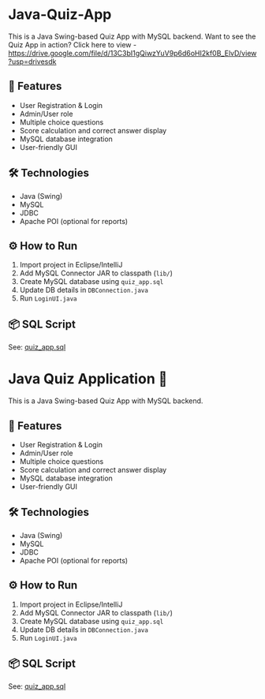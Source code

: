 # Java-Quiz-App
This is a Java Swing-based Quiz App with MySQL backend.
Want to see the Quiz App in action? 
Click here to view - https://drive.google.com/file/d/13C3bI1gQiwzYuV9p6d6oHI2kf0B_ElvD/view?usp=drivesdk


## 🔑 Features
- User Registration & Login
- Admin/User role
- Multiple choice questions
- Score calculation and correct answer display
- MySQL database integration
- User-friendly GUI

## 🛠 Technologies
- Java (Swing)
- MySQL
- JDBC
- Apache POI (optional for reports)

## ⚙️ How to Run
1. Import project in Eclipse/IntelliJ
2. Add MySQL Connector JAR to classpath (`lib/`)
3. Create MySQL database using `quiz_app.sql`
4. Update DB details in `DBConnection.java`
5. Run `LoginUI.java`

## 📦 SQL Script
See: [quiz_app.sql](quiz_app.sql)
# Java Quiz Application 📝

This is a Java Swing-based Quiz App with MySQL backend.

## 🔑 Features
- User Registration & Login
- Admin/User role
- Multiple choice questions
- Score calculation and correct answer display
- MySQL database integration
- User-friendly GUI

## 🛠 Technologies
- Java (Swing)
- MySQL
- JDBC
- Apache POI (optional for reports)

## ⚙️ How to Run
1. Import project in Eclipse/IntelliJ
2. Add MySQL Connector JAR to classpath (`lib/`)
3. Create MySQL database using `quiz_app.sql`
4. Update DB details in `DBConnection.java`
5. Run `LoginUI.java`

## 📦 SQL Script
See: [quiz_app.sql](quiz_app.sql)
